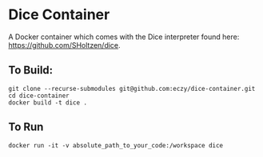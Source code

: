 # Dice Container

A Docker container which comes with the Dice interpreter found here: https://github.com/SHoltzen/dice.

## To Build:
```
git clone --recurse-submodules git@github.com:eczy/dice-container.git
cd dice-container
docker build -t dice .
```

## To Run
```
docker run -it -v absolute_path_to_your_code:/workspace dice
```